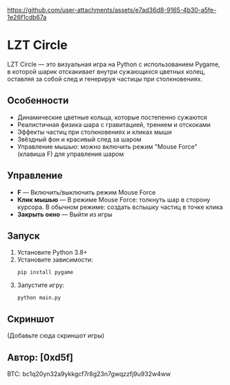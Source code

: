 


https://github.com/user-attachments/assets/e7ad36d8-9165-4b30-a5fe-1e26f1cdb67a


# LZT Circle

LZT Circle — это визуальная игра на Python с использованием Pygame, в которой шарик отскакивает внутри сужающихся цветных колец, оставляя за собой след и генерируя частицы при столкновениях.

## Особенности
- Динамические цветные кольца, которые постепенно сужаются
- Реалистичная физика шара с гравитацией, трением и отскоками
- Эффекты частиц при столкновениях и кликах мыши
- Звёздный фон и красивый след за шаром
- Управление мышью: можно включить режим "Mouse Force" (клавиша F) для управления шаром

## Управление
- **F** — Включить/выключить режим Mouse Force
- **Клик мышью** — В режиме Mouse Force: толкнуть шар в сторону курсора. В обычном режиме: создать вспышку частиц в точке клика
- **Закрыть окно** — Выйти из игры

## Запуск
1. Установите Python 3.8+
2. Установите зависимости:
   ```
   pip install pygame
   ```
3. Запустите игру:
   ```
   python main.py
   ```

## Скриншот
(Добавьте сюда скриншот игры)

**Автор:** [0xd5f] 
---
BTC: bc1q20yn32a9ykkgcf7r8g23n7gwqzzfj9u932w4ww
